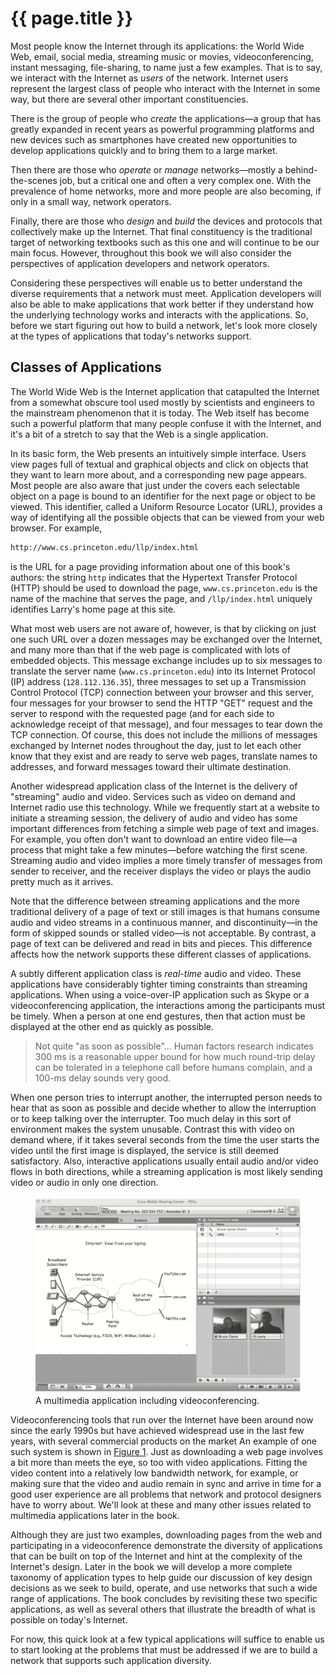 # {{ page.title }}

Most people know the Internet through its applications: the World Wide
Web, email, social media, streaming music or movies,
videoconferencing, instant messaging, file-sharing, to name just a few
examples. That is to say, we interact with the Internet as *users* of
the network. Internet users represent the largest class of people who
interact with the Internet in some way, but there are several other
important constituencies.

There is the group of people who *create* the applications—a group
that has greatly expanded in recent years as powerful programming
platforms and new devices such as smartphones have created new
opportunities to develop applications quickly and to bring them to a
large market.

Then there are those who *operate* or *manage* networks—mostly a
behind-the-scenes job, but a critical one and often a very complex one.
With the prevalence of home networks, more and more people are also
becoming, if only in a small way, network operators.

Finally, there are those who *design* and *build* the devices and
protocols that collectively make up the Internet. That final
constituency is the traditional target of networking textbooks such as
this one and will continue to be our main focus. However, throughout
this book we will also consider the perspectives of application
developers and network operators.

Considering these perspectives will enable us to better understand the
diverse requirements that a network must meet. Application developers
will also be able to make applications that work better if they
understand how the underlying technology works and interacts with the
applications. So, before we start figuring out how to build a network,
let's look more closely at the types of applications that today's
networks support.

## Classes of Applications

The World Wide Web is the Internet application that catapulted the
Internet from a somewhat obscure tool used mostly by scientists and
engineers to the mainstream phenomenon that it is today. The Web itself
has become such a powerful platform that many people confuse it with the
Internet, and it's a bit of a stretch to say that the Web is a single application.

In its basic form, the Web presents an intuitively simple interface.
Users view pages full of textual and graphical objects and click on
objects that they want to learn more about, and a corresponding new page
appears. Most people are also aware that just under the covers each
selectable object on a page is bound to an identifier for the next page
or object to be viewed. This identifier, called a Uniform Resource
Locator (URL), provides a way of identifying all the possible objects
that can be viewed from your web browser. For example,

```html
http://www.cs.princeton.edu/llp/index.html
```

is the URL for a page providing information about one of this book's
authors: the string `http` indicates that the Hypertext Transfer
Protocol (HTTP) should be used to download the page,
`www.cs.princeton.edu` is the name of the machine that serves the
page, and `/llp/index.html` uniquely identifies Larry's home page at
this site.

What most web users are not aware of, however, is that by clicking on
just one such URL over a dozen messages may be exchanged over the
Internet, and many more than that if the web page is complicated with
lots of embedded objects. This message exchange includes up to six
messages to translate the server name (`www.cs.princeton.edu`)
into its Internet Protocol (IP) address (`128.112.136.35`),
three messages to set up a Transmission Control Protocol
(TCP) connection between your browser and this server, four messages for
your browser to send the HTTP "GET" request and the server to respond
with the requested page (and for each side to acknowledge receipt of
that message), and four messages to tear down the TCP connection. Of
course, this does not include the millions of messages exchanged by
Internet nodes throughout the day, just to let each other know that they
exist and are ready to serve web pages, translate names to addresses,
and forward messages toward their ultimate destination.

Another widespread application class of the Internet is the delivery of
"streaming" audio and video. Services such as video on demand and
Internet radio use this technology. While we frequently start at a
website to initiate a streaming session, the delivery of audio and video
has some important differences from fetching a simple web page of text
and images. For example, you often don't want to download an entire
video file—a process that might take a few minutes—before
watching the first scene. Streaming audio and video implies a more
timely transfer of messages from sender to receiver, and the receiver
displays the video or plays the audio pretty much as it arrives.

Note that the difference between streaming applications and the more
traditional delivery of a page of text or still images is that humans
consume audio and video streams in a continuous manner, and
discontinuity—in the form of skipped sounds or stalled video—is not
acceptable. By contrast, a page of text can be delivered and read in
bits and pieces. This difference affects how the network supports these
different classes of applications.

A subtly different application class is *real-time* audio and video.
These applications have considerably tighter timing constraints than
streaming applications. When using a voice-over-IP application such as
Skype or a videoconferencing application, the interactions among the
participants must be timely. When a person at one end gestures, then
that action must be displayed at the other end as quickly as possible.

> Not quite "as soon as possible"... Human factors research indicates 
> 300 ms is a reasonable upper bound for how much round-trip delay
> can  be tolerated in a telephone call before humans complain, and a 
> 100-ms delay sounds very good.

When one person tries to interrupt another, the interrupted person needs
to hear that as soon as possible and decide whether to allow the
interruption or to keep talking over the interrupter. Too much delay in
this sort of environment makes the system unusable. Contrast this with
video on demand where, if it takes several seconds from the time the
user starts the video until the first image is displayed, the service is
still deemed satisfactory. Also, interactive applications usually entail
audio and/or video flows in both directions, while a streaming
application is most likely sending video or audio in only one
direction.

<figure class="line">
	<a id="vic"></a>
	<img src="figures/f01-01-9780123850591.png" width="600px"/>
	<figcaption>A multimedia application including videoconferencing.</figcaption>
</figure>

Videoconferencing tools that run over the Internet have been around now
since the early 1990s but have achieved widespread use in the
last few years, with several commercial products on the market
An example of one such system is
shown in [Figure 1](#vic). Just as downloading a web page
involves a bit more than meets the eye, so too with video applications.
Fitting the video content into a relatively low bandwidth network, for
example, or making sure that the video and audio remain in sync and
arrive in time for a good user experience are all problems that
network and protocol designers have to worry about. We'll look at
these and many other issues related to multimedia applications later
in the book.

Although they are just two examples, downloading pages from the web and
participating in a videoconference demonstrate the diversity of
applications that can be built on top of the Internet and hint at the
complexity of the Internet's design. Later in the book we will develop a
more complete taxonomy of application types to help guide our discussion
of key design decisions as we seek to build, operate, and use networks
that such a wide range of applications. The book concludes
by revisiting these two specific applications, as well as several others
that illustrate the breadth of what is possible on today's Internet.

For now, this quick look at a few typical applications will suffice to
enable us to start looking at the problems that must be addressed if we
are to build a network that supports such application diversity.
